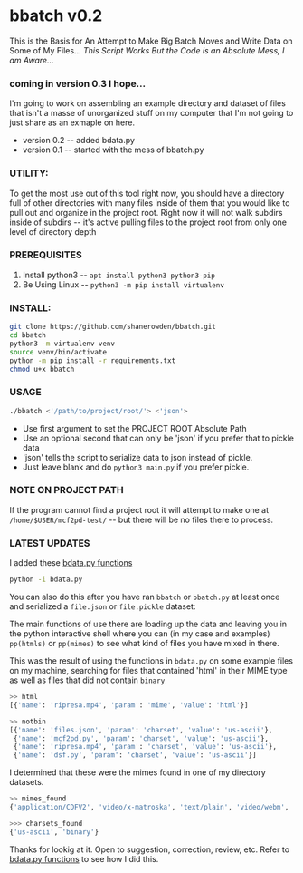 # bbatch v0.2
This is the Basis for An Attempt to Make Big Batch Moves and Write Data on Some of My Files...
*This Script Works But the Code is an Absolute Mess, I am Aware...*

### coming in version 0.3 I hope...
I'm going to work on assembling an example directory and dataset of files that isn't a masse of unorganized stuff on my computer that I'm not going to just share as an exmaple on here.

+ version 0.2 -- added bdata.py
+ version 0.1 -- started with the mess of bbatch.py

### UTILITY: 
To get the most use out of this tool right now, you should have a directory full of other directories with many files inside of them that you would like to pull out and organize in the project root.
Right now it will not walk subdirs inside of subdirs -- it's active pulling files to the project root from only one level of directory depth

### PREREQUISITES
1. Install python3 -- `apt install python3 python3-pip`
2. Be Using Linux -- `python3 -m pip install virtualenv`

### INSTALL: 
```bash
git clone https://github.com/shanerowden/bbatch.git
cd bbatch
python3 -m virtualenv venv
source venv/bin/activate
python -m pip install -r requirements.txt
chmod u+x bbatch
```

### USAGE
```bash
./bbatch <'/path/to/project/root/'> <'json'>
```

+ Use first argument to set the PROJECT ROOT Absolute Path
+ Use an optional second that can only be 'json' if you prefer that to pickle data
+ 'json' tells the script to serialize data to json instead of pickle.
+ Just leave blank and do `python3 main.py` if you prefer pickle.

### NOTE ON PROJECT PATH
If the program cannot find a project root it will attempt to make one at 
`/home/$USER/mcf2pd-test/` -- but there will be no files there to process.


### LATEST UPDATES

I added these [bdata.py functions](https://github.com/shanerowden/bbatch/blob/master/bdata.py)

```bash
python -i bdata.py
```

You can also do this after you have ran `bbatch` or `bbatch.py` at least once and serialized a `file.json` or `file.pickle` dataset:

The main functions of use there are loading up the data and leaving you in the python interactive shell where you can (in my case and examples) `pp(htmls)` or `pp(mimes)` to see what kind of files you have mixed in there.

This was the result of using the functions in `bdata.py` on some example files on my machine, searching for files that contained 'html' in their MIME type as well as files that did not contain `binary`

```py
>> html
[{'name': 'ripresa.mp4', 'param': 'mime', 'value': 'html'}]

>> notbin
[{'name': 'files.json', 'param': 'charset', 'value': 'us-ascii'},
 {'name': 'mcf2pd.py', 'param': 'charset', 'value': 'us-ascii'},
 {'name': 'ripresa.mp4', 'param': 'charset', 'value': 'us-ascii'},
 {'name': 'dsf.py', 'param': 'charset', 'value': 'us-ascii'}]
```

I determined that these were the mimes found in one of my directory datasets.

```py
>> mimes_found
{'application/CDFV2', 'video/x-matroska', 'text/plain', 'video/webm', 'text/x-python', 'video/mp4', 'video/ogg', 'text/html', 'video/x-msvideo', 'video/mpeg', 'image/gif', 'application/octet-stream'}

>>> charsets_found
{'us-ascii', 'binary'}
```

Thanks for lookig at it. Open to suggestion, correction, review, etc.
Refer to [bdata.py functions](https://github.com/shanerowden/bbatch/blob/master/bdata.py) to see how I did this.
